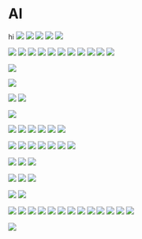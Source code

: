 # AI

hi
![](https://i.imgur.com/Z6iYuQw.png)
![](https://i.imgur.com/Vcrpjix.png)
![](https://i.imgur.com/8KrXhTJ.png)
![](https://i.imgur.com/qitlhqO.png)
![](https://i.imgur.com/BXRkeSt.png)


![](https://i.imgur.com/3qbftwR.png)
![](https://i.imgur.com/P4SaQd1.png)
![](https://i.imgur.com/2bHyT83.png)
![](https://i.imgur.com/BQf6kgS.png)
![](https://i.imgur.com/OY9frRR.png)
![](https://i.imgur.com/ctDecHF.png)
![](https://i.imgur.com/CWKdycg.png)
![](https://i.imgur.com/CWKdycg.png)
![](https://i.imgur.com/J4JW0fo.png)
![](https://i.imgur.com/WCJCiEm.png)
![](https://i.imgur.com/5bezay1.png)


![](https://i.imgur.com/yRbT0Jy.png)

![](https://i.imgur.com/YFj8KyX.png)

![](https://i.imgur.com/DPHzGlK.png)
![](https://i.imgur.com/y7pdUbK.jpg)

![](https://i.imgur.com/b0Xkpcc.png)

![](https://i.imgur.com/2vShGkO.png)
![](https://i.imgur.com/5VgEYKR.png)
![](https://i.imgur.com/hWL4MHj.png)
![](https://i.imgur.com/nD0U5Rn.png)
![](https://i.imgur.com/D318e28.png)
![](https://i.imgur.com/tMLCm9D.png)

![](https://i.imgur.com/5ULCa9f.png)
![](https://i.imgur.com/gwVmVyV.png)
![](https://i.imgur.com/mX6faiP.png)
![](https://i.imgur.com/fZsWEwN.png)
![](https://i.imgur.com/BK8j8c5.png)
![](https://i.imgur.com/mIBAdk2.png)
![](https://i.imgur.com/gmflkp0.png)

![](https://i.imgur.com/uu6oHRp.png)
![](https://i.imgur.com/EWja0vX.png)
![](https://i.imgur.com/LfHiK0W.png)

![](https://i.imgur.com/AC7Uj77.png)
![](https://i.imgur.com/2RSkkpa.jpg)
![](https://i.imgur.com/bcFGxga.jpg)

![](https://i.imgur.com/f7Qf5GO.png)
![](https://i.imgur.com/dZzy9R3.jpg)


![](https://i.imgur.com/X7MhxCX.jpg)
![](https://i.imgur.com/9IeHVo3.jpg)
![](https://i.imgur.com/rwTXfEZ.jpg)
![](https://i.imgur.com/sOE8LQk.jpg)
![](https://i.imgur.com/GPGCCGF.jpg)
![](https://i.imgur.com/ULzGAYr.jpg)
![](https://i.imgur.com/gO4hrUx.jpg)
![](https://i.imgur.com/zrMGJzY.jpg)
![](https://i.imgur.com/MGGksCL.jpg)
![](https://i.imgur.com/Uqc0owk.jpg)
![](https://i.imgur.com/VguslUk.jpg)
![](https://i.imgur.com/M8ahI65.jpg)
![](https://i.imgur.com/AeCaI3y.jpg)

![](https://i.imgur.com/5CCQ6zY.jpg)

